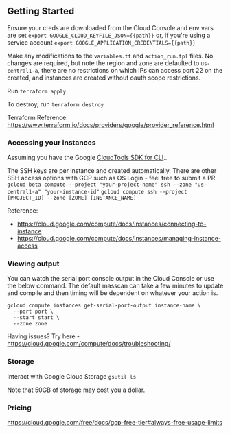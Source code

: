 ## Getting Started

Ensure your creds are downloaded from the Cloud Console and env vars are set
`export GOOGLE_CLOUD_KEYFILE_JSON={{path}}`
or, if you're using a service account
`export GOOGLE_APPLICATION_CREDENTIALS={{path}}`

Make any modifications to the `variables.tf` and `action_run.tpl` files. No changes are required, but note the region and zone are defaulted to `us-central1-a`, there are no restrictions on which IPs can access port 22 on the created, and instances are created without oauth scope restrictions.

Run `terraform apply`.

To destroy, run `terraform destroy`

Terraform Reference: https://www.terraform.io/docs/providers/google/provider_reference.html

### Accessing your instances
Assuming you have the Google [CloudTools SDK for CLI](https://cloud.google.com/sdk/docs/#deb)..

The SSH keys are per instance and created automatically. There are other SSH access options with GCP such as OS Login - feel free to submit a PR. 
`gcloud beta compute --project "your-project-name" ssh --zone "us-central1-a" "your-instance-id"`
`gcloud compute ssh --project [PROJECT_ID] --zone [ZONE] [INSTANCE_NAME]`

Reference: 
* https://cloud.google.com/compute/docs/instances/connecting-to-instance
* https://cloud.google.com/compute/docs/instances/managing-instance-access

### Viewing output
You can watch the serial port console output in the Cloud Console or use the below command. The default masscan can take a few minutes to update and compile and then timing will be dependent on whatever your action is.
```
gcloud compute instances get-serial-port-output instance-name \
  --port port \
  --start start \
  --zone zone
```
Having issues? Try here - https://cloud.google.com/compute/docs/troubleshooting/

### Storage 
Interact with Google Cloud Storage 
`gsutil ls`

Note that 50GB of storage may cost you a dollar.

### Pricing
https://cloud.google.com/free/docs/gcp-free-tier#always-free-usage-limits
